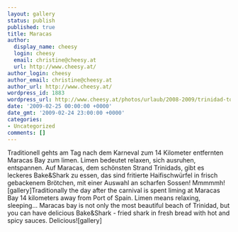 ```yaml
---
layout: gallery
status: publish
published: true
title: Maracas
author:
  display_name: cheesy
  login: cheesy
  email: christine@cheesy.at
  url: http://www.cheesy.at/
author_login: cheesy
author_email: christine@cheesy.at
author_url: http://www.cheesy.at/
wordpress_id: 1883
wordpress_url: http://www.cheesy.at/photos/urlaub/2008-2009/trinidad-tobago/maracas/
date: '2009-02-25 00:00:00 +0000'
date_gmt: '2009-02-24 23:00:00 +0000'
categories:
- Uncategorized
comments: []
---
```

<!--:de-->Traditionell gehts am Tag nach dem Karneval zum 14 Kilometer entfernten Maracas Bay zum limen. Limen bedeutet relaxen, sich ausruhen, entspannen. Auf Maracas, dem schönsten Strand Trinidads, gibt es leckeres Bake&Shark zu essen, das sind fritierte Haifischwürfel in frisch gebackenem Brötchen, mit einer Auswahl an scharfen Sossen! Mmmmmh![gallery]<!--:--><!--:en-->Traditionally the day after the carnival is spent liming at Maracas Bay 14 kilometers away from Port of Spain. Limen means relaxing, sleeping... Maracas bay is not only the most beautiful beach of Trinidad, but you can have delicious Bake&Shark - fried shark in fresh bread with hot and spicy sauces. Delicious![gallery]<!--:-->
